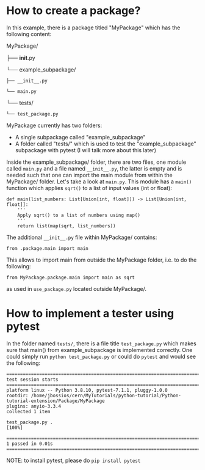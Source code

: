 # How to create a package?

In this example, there is a package titled "MyPackage" which has the following content:

MyPackage/

├── __init__.py

└── example_subpackage/

    ├── __init__.py

    └── main.py

└── tests/

    └── test_package.py

MyPackage currently has two folders:
- A single subpackage called "example_subpackage"
- A folder called "tests/" which is used to test the "example_subpackage" subpackage with pytest (I will talk more about this later)

Inside the example_subpackage/ folder, there are two files, one module called ```main.py``` and a file named ```__init__.py```, the latter is empty and is needed such that one can import the main module from within the MyPackage/ folder. Let's take a look at ```main.py```. This module has a ```main()``` function which applies ```sqrt()``` to a list of input values (int or float):

```
def main(list_numbers: List[Union[int, float]]) -> List[Union[int, float]]:
    '''
    Apply sqrt() to a list of numbers using map()
    '''
    return list(map(sqrt, list_numbers))
```

The additional ```__init__.py``` file within MyPackage/ contains:

```
from .package.main import main
```

This allows to import main from outside the MyPackage folder, i.e. to do the following:

```
from MyPackage.package.main import main as sqrt
```

as used in ```use_package.py``` located outside MyPackage/.

# How to implement a tester using pytest

In the folder named ```tests/```, there is a file title ```test_package.py``` which makes sure that main() from example_subpackage is implemented correctly. One could simply run ```python test_package.py``` or could do ```pytest``` and would see the following:

```
=============================================================================================== test session starts ===============================================================================================
platform linux -- Python 3.8.10, pytest-7.1.1, pluggy-1.0.0
rootdir: /home/jbossios/cern/MyTutorials/python-tutorial/Python-tutorial-extension/Package/MyPackage
plugins: anyio-3.3.4
collected 1 item

test_package.py .                                                                                                                                                                                           [100%]

================================================================================================ 1 passed in 0.01s ================================================================================================
```

NOTE: to install pytest, please do ```pip install pytest``` 

